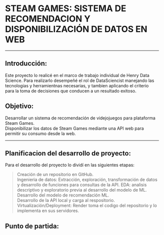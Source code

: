 # STEAM GAMES: SISTEMA DE RECOMENDACION Y DISPONIBILIZACIÓN DE DATOS EN WEB
***
## Introducción:
Este proyecto lo realicé en el marco de trabajo individual de Henry Data Science. Para realizarlo desempeñé el rol 
de DataSciencist manejando las tecnologias y herramientnas necesarias, y tambien aplicando el criterio para la toma de decisiones que conducen 
a un resultado exitoso.

## Objetivo:
Desarrollar un sistema de recomendación de videjojuegos para plataforma Steam Games.<br>
Disponibilizar los datos de Steam Games mediante una API web para permitir su consumo desde la web.
***

## Planificacion del desarrollo de proyecto:










Para el desarrollo del proyecto lo dividí en las siguientes etapas:
> Creación de  un repositorio en GitHub.<br>
> Ingenieria de datos: Extracción, exploración, transformación de datos y  desarrollo de funciones para consultas de la API.
> EDA: analisis descriptivo y exploratorio previa al desarrollo del modelo de ML.<br>
> Desarrollo del modelo de recomendación ML. <br>
> Desarrollo de la API local y carga al respositorio.
> Virtualización/Deployment: Render toma el codigo del repositorio  y lo implementa en sus servidores.<br>



## Punto de partida:



